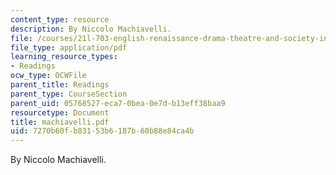 ```yaml
---
content_type: resource
description: By Niccolo Machiavelli.
file: /courses/21l-703-english-renaissance-drama-theatre-and-society-in-the-age-of-shakespeare-fall-2003/7270b60fb83153b6187b60b88e84ca4b_machiavelli.pdf
file_type: application/pdf
learning_resource_types:
- Readings
ocw_type: OCWFile
parent_title: Readings
parent_type: CourseSection
parent_uid: 05768527-eca7-0bea-0e7d-b13eff38baa9
resourcetype: Document
title: machiavelli.pdf
uid: 7270b60f-b831-53b6-187b-60b88e84ca4b
---
```

By Niccolo Machiavelli.

